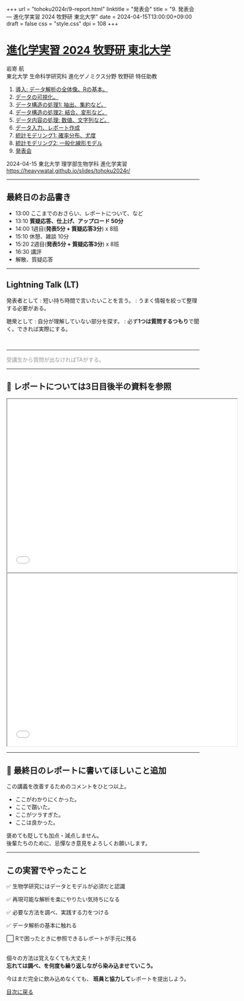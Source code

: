 +++
url = "tohoku2024r/9-report.html"
linktitle = "発表会"
title = "9. 発表会 — 進化学実習 2024 牧野研 東北大学"
date = 2024-04-15T13:00:00+09:00
draft = false
css = "style.css"
dpi = 108
+++

# [進化学実習 2024 牧野研 東北大学](.)

<div class="author">
岩嵜 航
</div>

<div class="affiliation">
東北大学 生命科学研究科 進化ゲノミクス分野 牧野研 特任助教
</div>

<ol>
<li><a href="1-introduction.html">導入: データ解析の全体像。Rの基本。</a>
<li><a href="2-visualization.html">データの可視化。</a>
<li><a href="3-structure1.html">データ構造の処理1: 抽出、集約など。</a>
<li><a href="4-structure2.html">データ構造の処理2: 結合、変形など。</a>
<li><a href="5-content.html">データ内容の処理: 数値、文字列など。</a>
<li><a href="6-input.html">データ入力、レポート作成</a>
<li><a href="7-distribution.html">統計モデリング1: 確率分布、尤度</a>
<li><a href="8-glm.html">統計モデリング2: 一般化線形モデル</a>
<li class="current-deck"><a href="9-report.html">発表会</a>
</ol>

<div class="footnote">
2024-04-15 東北大学 理学部生物学科 進化学実習<br>
<a href="https://heavywatal.github.io/slides/tohoku2024r/">https://heavywatal.github.io/slides/tohoku2024r/</a>
</div>


---
## 最終日のお品書き

- 13:00 ここまでのおさらい、レポートについて、など
- 13:10 **質疑応答、仕上げ、アップロード 50分**
- 14:00 1週目(**発表5分 + 質疑応答3分**) x 8班
- 15:10 休憩、雑談 10分
- 15:20 2週目(**発表5分 + 質疑応答3分**) x 8班
- 16:30 講評
- 解散、質疑応答


---
## Lightning Talk (LT)

発表者として
: 短い持ち時間で言いたいことを言う。
: うまく情報を絞って整理する必要がある。

聴衆として
: 自分が理解していない部分を探す。
: 必ず**1つは質問するつもり**で聞く。できれば実際にする。

<br>
<hr>

<p><aside style="color: #999999;">受講生から質問が出なければTAがする。</aside></p>


---
## 🔰 レポートについては3日目後半の資料を参照

<iframe width="600" height="450" src="./6-input.html#/40"></iframe>
<iframe width="600" height="450" src="./6-input.html#/41"></iframe>


---
## 🔰 最終日のレポートに書いてほしいこと追加

この講義を改善するためのコメントをひとつ以上。

- ここがわかりにくかった。
- ここで躓いた。
- ここがツラすぎた。
- ここは良かった。

褒めても貶しても加点・減点しません。<br>
後輩たちのために、忌憚なき意見をよろしくお願いします。


---
## この実習でやったこと

✅ 生物学研究にはデータとモデルが必須だと認識

✅ 再現可能な解析を楽にやりたい気持ちになる

✅ 必要な方法を調べ、実践する力をつける

✅ データ解析の基本に触れる

⬜ Rで困ったときに参照できるレポートが手元に残る

<br>
個々の方法は覚えなくても大丈夫！<br>
<strong>忘れては調べ、を何度も繰り返しながら染み込ませていこう。</strong>

今はまだ完全に飲み込めなくても、
**班員と協力して**レポートを提出しよう。

<a href="." class="readmore">
目次に戻る
</a>
